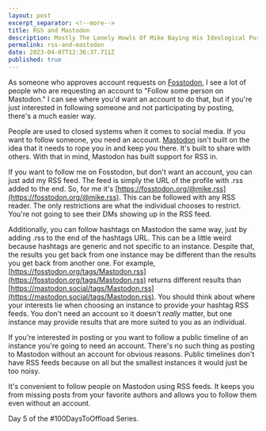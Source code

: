 ```yaml
---
layout: post
excerpt_separator: <!--more-->
title: RSS and Mastodon 
description: Mostly The Lonely Howls Of Mike Baying His Ideological Purity At The Moon
permalink: rss-and-mastodon
date: 2023-04-07T12:36:37.711Z
published: true
---
```


As someone who approves account requests on [Fosstodon](https://fosstodon.org), I see a lot of people who are requesting an account to "Follow some person on Mastodon." I can see where you'd want an account to do that, but if you're just interested in following someone and not participating by posting, there's a much easier way.

<!--more-->

People are used to closed systems when it comes to social media. If you want to follow someone, you need an account. [Mastodon](https://joinmastodon.org) isn't built on the idea that it needs to rope you in and keep you there. It's built to share with others. With that in mind, Mastodon has built support for RSS in.

If you want to follow me on Fosstodon, but don't want an account, you can just add my RSS feed. The feed is simply the URL of the profile with .rss added to the end. So, for me it's [https://fosstodon.org/@mike.rss](https://fosstodon.org/@mike.rss). This can be followed with any RSS reader. The only restrictions are what the individual chooses to restrict. You're not going to see their DMs showing up in the RSS feed.

Additionally, you can follow hashtags on Mastodon the same way, just by adding .rss to the end of the hashtags URL. This can be a little weird because hashtags are generic and not specific to an instance. Despite that, the results you get back from one instance may be different than the results you get back from another one. For example, [https://fosstodon.org/tags/Mastodon.rss](https://fosstodon.org/tags/Mastodon.rss) returns different results than [https://mastodon.social/tags/Mastodon.rss](https://mastodon.social/tags/Mastodon.rss). You should think about where your interests lie when choosing an instance to provide your hashtag RSS feeds. You don't need an account so it doesn't _really_ matter, but one instance may provide results that are more suited to you as an individual. 

If you're interested in posting or you want to follow a public timeline of an instance you're going to need an account. There's no such thing as posting to Mastodon without an account for obvious reasons. Public timelines don't have RSS feeds because on all but the smallest instances it would just be too noisy. 

It's convenient to follow people on Mastodon using RSS feeds. It keeps you from missing posts from your favorite authors and allows you to follow them even without an account. 

Day 5 of the #100DaysToOffload Series.

